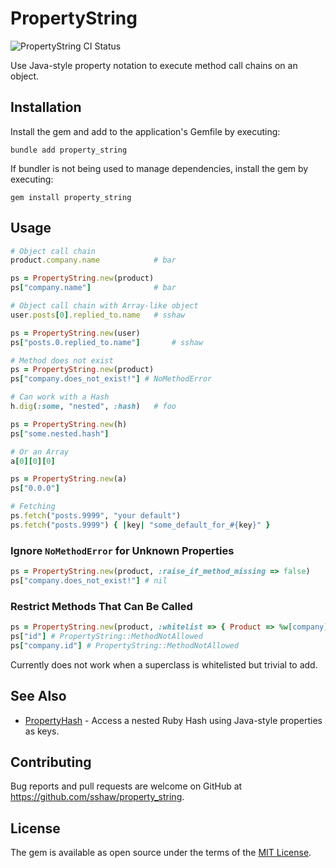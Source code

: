 # PropertyString

![PropertyString CI Status](https://github.com/sshaw/property_string/workflows/CI/badge.svg "PropertyString CI Status")

Use Java-style property notation to execute method call chains on an object.

## Installation

Install the gem and add to the application's Gemfile by executing:

    bundle add property_string

If bundler is not being used to manage dependencies, install the gem by executing:

    gem install property_string

## Usage

```rb
# Object call chain
product.company.name            # bar

ps = PropertyString.new(product)
ps["company.name"]              # bar

# Object call chain with Array-like object
user.posts[0].replied_to.name   # sshaw

ps = PropertyString.new(user)
ps["posts.0.replied_to.name"]       # sshaw

# Method does not exist
ps = PropertyString.new(product)
ps["company.does_not_exist!"] # NoMethodError

# Can work with a Hash
h.dig(:some, "nested", :hash)   # foo

ps = PropertyString.new(h)
ps["some.nested.hash"]

# Or an Array
a[0][0][0]

ps = PropertyString.new(a)
ps["0.0.0"]

# Fetching
ps.fetch("posts.9999", "your default")
ps.fetch("posts.9999") { |key| "some_default_for_#{key}" }
```

### Ignore `NoMethodError` for Unknown Properties

```rb
ps = PropertyString.new(product, :raise_if_method_missing => false)
ps["company.does_not_exist!"] # nil
```

### Restrict Methods That Can Be Called

```rb
ps = PropertyString.new(product, :whitelist => { Product => %w[company], Company => %w[name] })
ps["id"] # PropertyString::MethodNotAllowed
ps["company.id"] # PropertyString::MethodNotAllowed
```

Currently does not work when a superclass is whitelisted but trivial to add.

## See Also

- [PropertyHash](https://github.com/sshaw/property_hash) - Access a nested Ruby Hash using Java-style properties as keys.

## Contributing

Bug reports and pull requests are welcome on GitHub at https://github.com/sshaw/property_string.

## License

The gem is available as open source under the terms of the [MIT License](https://opensource.org/licenses/MIT).
